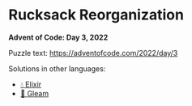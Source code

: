 # Rucksack Reorganization

**Advent of Code: Day 3, 2022**

Puzzle text: <https://adventofcode.com/2022/day/3>

Solutions in other languages:

- [💧 Elixir](../../../elixir/lib/2022/03_rucksack_reorganization)
- [🌠 Gleam](../../../gleam/aoc/src/aoc_2022/README_day_3.md)
